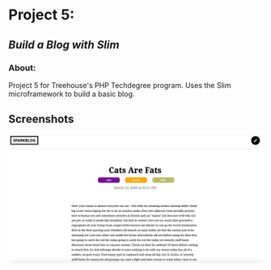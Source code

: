 # Project 5:
## *Build a Blog with Slim*

### About:
  Project 5 for Treehouse's PHP Techdegree program. Uses the Slim microframework to build a basic blog. 

## Screenshots

![Screenshot of Blog Entry](images/screenshot_blog_entry.png)

